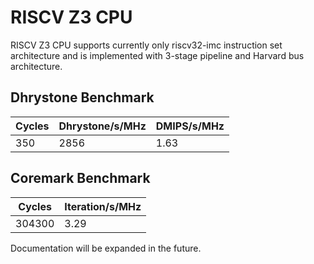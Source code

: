 # RISCV Z3 CPU #

RISCV Z3 CPU supports currently only riscv32-imc instruction set architecture and is implemented with 3-stage pipeline and Harvard bus architecture.

## Dhrystone Benchmark ##
| Cycles | Dhrystone/s/MHz | DMIPS/s/MHz |
| ------ | --------------- | ----------- |
|    350 |            2856 |        1.63 |

## Coremark Benchmark ##
| Cycles | Iteration/s/MHz |
| ------ | --------------- |
| 304300 |            3.29 |

Documentation will be expanded in the future.
